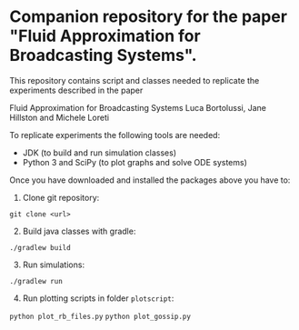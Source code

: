 # Companion repository for the paper "Fluid Approximation for Broadcasting Systems".

This repository contains script and classes needed to replicate the experiments described in the paper

Fluid Approximation for Broadcasting Systems
Luca Bortolussi, Jane Hillston and Michele Loreti

To replicate experiments the following tools are needed:
- JDK (to build and run simulation classes)
- Python 3 and SciPy (to plot graphs and solve ODE systems)

Once you have downloaded and installed the packages above you have to:


1. Clone git repository:

`git clone <url>`

2. Build java classes with gradle:

`./gradlew build`

3. Run simulations:

`./gradlew run`

4. Run plotting scripts in folder `plotscript`:

`python plot_rb_files.py`
`python plot_gossip.py`




